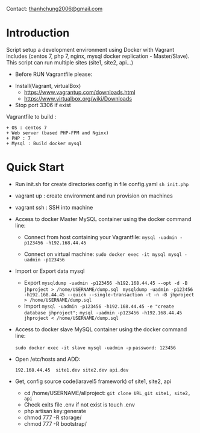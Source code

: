 Contact: thanhchung2006@gmail.com
# Introduction

Script setup a development environment using Docker with Vagrant includes (centos 7, php 7, nginx, mysql docker replication - Master/Slave). This script can run multiple sites (site1, site2, api...)

* Before RUN Vagrantfile please: 

+ Install(Vagrant, virtualBox)
	* https://www.vagrantup.com/downloads.html
	* https://www.virtualbox.org/wiki/Downloads
+ Stop port 3306 if exist

Vagrantfile to build : 

	+ OS : centos 7
	+ Web server (based PHP-FPM and Nginx)
	+ PHP : 7
	+ Mysql : Build docker mysql 

# Quick Start

+ Run init.sh for create directories config in file config.yaml
	`sh init.php`	
+ vagrant up : create environment and run provision on machines

+ vagrant ssh :  SSH into machine

+ Access to docker Master MySQL container using the docker command line:

	* Connect from host containing your Vagrantfile: `mysql -uadmin -p123456 -h192.168.44.45`
		
	* Connect on virtual machine: `sudo docker exec -it mysql mysql -uadmin -p123456`
+ Import or Export data mysql
	* Export
		`mysqldump -uadmin -p123456 -h192.168.44.45 --opt -d -B jhproject > /home/USERNAME/dump.sql `
		`mysqldump -uadmin -p123456 -h192.168.44.45 --quick --single-transaction -t -n -B jhproject > /home/USERNAME/dump.sql`
	* Import 
		`mysql -uadmin -p123456 -h192.168.44.45 -e "create database jhproject";`
		`mysql -uadmin -p123456 -h192.168.44.45 jhproject < /home/USERNAME/dump.sql`
 
+ Access to docker slave MySQL container using the docker command line:

	`sudo docker exec -it slave mysql -uadmin -p`
	`password: 123456`

+ Open /etc/hosts and ADD:

	`192.168.44.45  site1.dev site2.dev api.dev`
	
+ Get, config source code(laravel5 framework) of site1, site2, api
	* cd /home/USERNAME/allproject: `git clone URL_git site1, site2, api`
	* Check exits file .env if not exist is touch .env 
	* php artisan key:generate
	* chmod 777 -R storage/
	* chmod 777 -R bootstrap/

